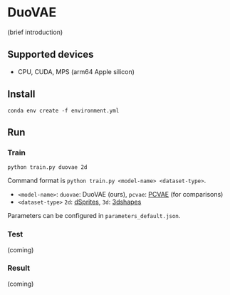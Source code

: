 # DuoVAE

(brief introduction)

## Supported devices
- CPU, CUDA, MPS (arm64 Apple silicon)

## Install

    conda env create -f environment.yml

## Run

### Train

    python train.py duovae 2d

Command format is `python train.py <model-name> <dataset-type>`.
- `<model-name>`: `duovae`: DuoVAE (ours), `pcvae`: [PCVAE](https://github.com/xguo7/PCVAE) (for comparisons)
- `<dataset-type>` `2d`: [dSprites](https://github.com/deepmind/dsprites-dataset), `3d`: [3dshapes](https://github.com/deepmind/3d-shapes)

Parameters can be configured in `parameters_default.json`.

### Test

(coming)

### Result

(coming)